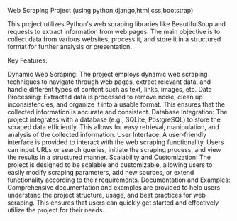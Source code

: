 Web Scraping Project (using python,django,html,css,bootstrap)

This project utilizes Python's web scraping libraries like BeautifulSoup and requests to extract information from web pages. 
The main objective is to collect data from various websites, process it, and store it in a structured format for further analysis or presentation.

Key Features:

Dynamic Web Scraping: The project employs dynamic web scraping techniques to navigate through web pages, extract relevant data, 
and handle different types of content such as text, links, images, etc.
Data Processing: Extracted data is processed to remove noise, clean up inconsistencies, and organize it into a usable format.
This ensures that the collected information is accurate and consistent.
Database Integration: The project integrates with a database (e.g., SQLite, PostgreSQL) to store the scraped data efficiently. 
This allows for easy retrieval, manipulation, and analysis of the collected information.
User Interface: A user-friendly interface is provided to interact with the web scraping functionality. Users can input URLs 
or search queries, initiate the scraping process, and view the results in a structured manner.
Scalability and Customization: The project is designed to be scalable and customizable, allowing users to easily modify 
scraping parameters, add new sources, or extend functionality according to their requirements.
Documentation and Examples: Comprehensive documentation and examples are provided to help users understand the project
structure, usage, and best practices for web scraping. This ensures that users can quickly get started and effectively
utilize the project for their needs.
